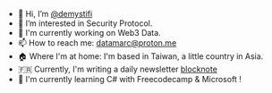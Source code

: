 - 👋 Hi, I’m [@demystifi](https://substack.com/@demystifi/)
- 👀 I’m interested in Security Protocol.
- 🔭 I'm currently working on Web3 Data.
- 📫 How to reach me: datamarc@proton.me
- 🏠 Where I'm at home: I'm based in Taiwan, a little country in Asia.
- 🇫🇷 Currently, I'm writing a daily newsletter [blocknote](https://blocknote.substack.com/)
- 🌱 I'm currently learning C# with Freecodecamp & Microsoft !

  
<!---
MLiserb/MLiserb is a ✨ special ✨ repository because its `README.md` (this file) appears on your GitHub profile.
You can click the Preview link to take a look at your changes.
--->
